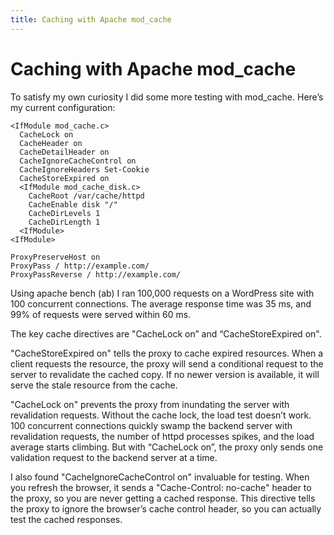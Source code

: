 ```yaml
---
title: Caching with Apache mod_cache
---
```


# Caching with Apache mod_cache

To satisfy my own curiosity I did some more testing with mod_cache. Here’s my current configuration:

```
<IfModule mod_cache.c>
  CacheLock on
  CacheHeader on
  CacheDetailHeader on
  CacheIgnoreCacheControl on
  CacheIgnoreHeaders Set-Cookie
  CacheStoreExpired on
  <IfModule mod_cache_disk.c>
    CacheRoot /var/cache/httpd
    CacheEnable disk "/"
    CacheDirLevels 1
    CacheDirLength 1
  <IfModule>
<IfModule>

ProxyPreserveHost on
ProxyPass / http://example.com/
ProxyPassReverse / http://example.com/
```

Using apache bench (ab) I ran 100,000 requests on a WordPress site with 100 concurrent connections. The average 
response time was 35 ms, and 99% of requests were served within 60 ms.

The key cache directives are "CacheLock on” and “CacheStoreExpired on".

"CacheStoreExpired on" tells the proxy to cache expired resources. When a client requests the resource, the proxy will 
send a conditional request to the server to revalidate the cached copy. If no newer version is available, it will serve 
the stale resource from the cache.

"CacheLock on" prevents the proxy from inundating the server with revalidation requests. Without the cache lock, the 
load test doesn’t work. 100 concurrent connections quickly swamp the backend server with revalidation requests, the 
number of httpd processes spikes, and the load average starts climbing. But with “CacheLock on”, the proxy only 
sends one validation request to the backend server at a time.

I also found "CacheIgnoreCacheControl on" invaluable for testing. When you refresh the browser, it sends 
a "Cache-Control: no-cache" header to the proxy, so you are never getting a cached response. This directive 
tells the proxy to ignore the browser’s cache control header, so you can actually test the cached responses.
